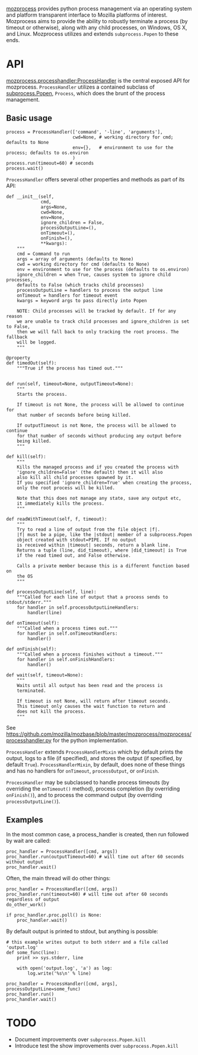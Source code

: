 [mozprocess](https://github.com/mozilla/mozbase/tree/master/mozprocess)
provides python process management via an operating system
and platform transparent interface to Mozilla platforms of interest.
Mozprocess aims to provide the ability
to robustly terminate a process (by timeout or otherwise), along with
any child processes, on Windows, OS X, and Linux. Mozprocess utilizes
and extends `subprocess.Popen` to these ends.


# API

[mozprocess.processhandler:ProcessHandler](https://github.com/mozilla/mozbase/blob/master/mozprocess/mozprocess/processhandler.py)
is the central exposed API for mozprocess.  `ProcessHandler` utilizes
a contained subclass of [subprocess.Popen](http://docs.python.org/library/subprocess.html),
`Process`, which does the brunt of the process management.

## Basic usage

    process = ProcessHandler(['command', '-line', 'arguments'],
                             cwd=None, # working directory for cmd; defaults to None
                             env={},   # environment to use for the process; defaults to os.environ
                             )
    process.run(timeout=60) # seconds
    process.wait()

`ProcessHandler` offers several other properties and methods as part of its API:

    def __init__(self,
                 cmd,
                 args=None,
                 cwd=None,
                 env=None,
                 ignore_children = False,
                 processOutputLine=(),
                 onTimeout=(),
                 onFinish=(),
                 **kwargs):
        """
        cmd = Command to run
        args = array of arguments (defaults to None)
        cwd = working directory for cmd (defaults to None)
        env = environment to use for the process (defaults to os.environ)
        ignore_children = when True, causes system to ignore child processes,
        defaults to False (which tracks child processes)
        processOutputLine = handlers to process the output line
        onTimeout = handlers for timeout event
        kwargs = keyword args to pass directly into Popen

        NOTE: Child processes will be tracked by default. If for any reason
        we are unable to track child processes and ignore_children is set to False,
        then we will fall back to only tracking the root process. The fallback
        will be logged.
        """

    @property
    def timedOut(self):
        """True if the process has timed out."""


    def run(self, timeout=None, outputTimeout=None):
        """
        Starts the process.

        If timeout is not None, the process will be allowed to continue for
        that number of seconds before being killed.

        If outputTimeout is not None, the process will be allowed to continue
        for that number of seconds without producing any output before
        being killed.
        """

    def kill(self):
        """
        Kills the managed process and if you created the process with
        'ignore_children=False' (the default) then it will also
        also kill all child processes spawned by it.
        If you specified 'ignore_children=True' when creating the process,
        only the root process will be killed.

        Note that this does not manage any state, save any output etc,
        it immediately kills the process.
        """

    def readWithTimeout(self, f, timeout):
        """
        Try to read a line of output from the file object |f|.
        |f| must be a pipe, like the |stdout| member of a subprocess.Popen
        object created with stdout=PIPE. If no output
        is received within |timeout| seconds, return a blank line.
        Returns a tuple (line, did_timeout), where |did_timeout| is True
        if the read timed out, and False otherwise.

        Calls a private member because this is a different function based on
        the OS
        """

    def processOutputLine(self, line):
        """Called for each line of output that a process sends to stdout/stderr."""
        for handler in self.processOutputLineHandlers:
            handler(line)

    def onTimeout(self):
        """Called when a process times out."""
        for handler in self.onTimeoutHandlers:
            handler()

    def onFinish(self):
        """Called when a process finishes without a timeout."""
        for handler in self.onFinishHandlers:
            handler()

    def wait(self, timeout=None):
        """
        Waits until all output has been read and the process is 
        terminated.

        If timeout is not None, will return after timeout seconds.
        This timeout only causes the wait function to return and
        does not kill the process.
        """

See https://github.com/mozilla/mozbase/blob/master/mozprocess/mozprocess/processhandler.py
for the python implementation.

`ProcessHandler` extends `ProcessHandlerMixin` which by default prints the
output, logs to a file (if specified), and stores the output (if specified, by
default `True`).  `ProcessHandlerMixin`, by default, does none of these things
and has no handlers for `onTimeout`, `processOutput`, or `onFinish`.

`ProcessHandler` may be subclassed to handle process timeouts (by overriding
the `onTimeout()` method), process completion (by overriding
`onFinish()`), and to process the command output (by overriding
`processOutputLine()`).

## Examples

In the most common case, a process_handler is created, then run followed by wait are called:

    proc_handler = ProcessHandler([cmd, args])
    proc_handler.run(outputTimeout=60) # will time out after 60 seconds without output
    proc_handler.wait()

Often, the main thread will do other things:

    proc_handler = ProcessHandler([cmd, args])
    proc_handler.run(timeout=60) # will time out after 60 seconds regardless of output
    do_other_work()

    if proc_handler.proc.poll() is None:
        proc_handler.wait()

By default output is printed to stdout, but anything is possible:

    # this example writes output to both stderr and a file called 'output.log'
    def some_func(line):
        print >> sys.stderr, line

        with open('output.log', 'a') as log:
            log.write('%s\n' % line)

    proc_handler = ProcessHandler([cmd, args], processOutputLine=some_func)
    proc_handler.run()
    proc_handler.wait()

# TODO

- Document improvements over `subprocess.Popen.kill`
- Introduce test the show improvements over `subprocess.Popen.kill`
